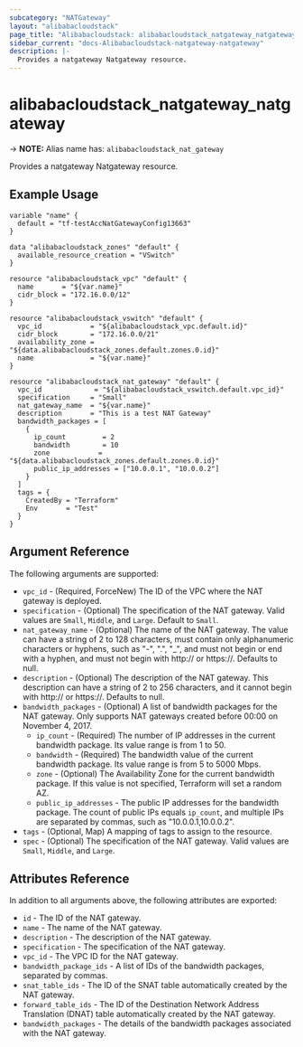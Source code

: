 ```yaml
---
subcategory: "NATGateway"
layout: "alibabacloudstack"
page_title: "Alibabacloudstack: alibabacloudstack_natgateway_natgateway"
sidebar_current: "docs-Alibabacloudstack-natgateway-natgateway"
description: |- 
  Provides a natgateway Natgateway resource.
---
```


# alibabacloudstack_natgateway_natgateway
-> **NOTE:** Alias name has: `alibabacloudstack_nat_gateway`

Provides a natgateway Natgateway resource.

## Example Usage

```hcl
variable "name" {
  default = "tf-testAccNatGatewayConfig13663"
}

data "alibabacloudstack_zones" "default" {
  available_resource_creation = "VSwitch"
}

resource "alibabacloudstack_vpc" "default" {
  name       = "${var.name}"
  cidr_block = "172.16.0.0/12"
}

resource "alibabacloudstack_vswitch" "default" {
  vpc_id            = "${alibabacloudstack_vpc.default.id}"
  cidr_block        = "172.16.0.0/21"
  availability_zone = "${data.alibabacloudstack_zones.default.zones.0.id}"
  name              = "${var.name}"
}

resource "alibabacloudstack_nat_gateway" "default" {
  vpc_id             = "${alibabacloudstack_vswitch.default.vpc_id}"
  specification     = "Small"
  nat_gateway_name  = "${var.name}"
  description       = "This is a test NAT Gateway"
  bandwidth_packages = [
    {
      ip_count         = 2
      bandwidth        = 10
      zone            = "${data.alibabacloudstack_zones.default.zones.0.id}"
      public_ip_addresses = ["10.0.0.1", "10.0.0.2"]
    }
  ]
  tags = {
    CreatedBy = "Terraform"
    Env       = "Test"
  }
}
```

## Argument Reference

The following arguments are supported:

* `vpc_id` - (Required, ForceNew) The ID of the VPC where the NAT gateway is deployed.
* `specification` - (Optional) The specification of the NAT gateway. Valid values are `Small`, `Middle`, and `Large`. Default to `Small`.
* `nat_gateway_name` - (Optional) The name of the NAT gateway. The value can have a string of 2 to 128 characters, must contain only alphanumeric characters or hyphens, such as "-", ".", "_", and must not begin or end with a hyphen, and must not begin with http:// or https://. Defaults to null.
* `description` - (Optional) The description of the NAT gateway. This description can have a string of 2 to 256 characters, and it cannot begin with http:// or https://. Defaults to null.
* `bandwidth_packages` - (Optional) A list of bandwidth packages for the NAT gateway. Only supports NAT gateways created before 00:00 on November 4, 2017.
  * `ip_count` - (Required) The number of IP addresses in the current bandwidth package. Its value range is from 1 to 50.
  * `bandwidth` - (Required) The bandwidth value of the current bandwidth package. Its value range is from 5 to 5000 Mbps.
  * `zone` - (Optional) The Availability Zone for the current bandwidth package. If this value is not specified, Terraform will set a random AZ.
  * `public_ip_addresses` - The public IP addresses for the bandwidth package. The count of public IPs equals `ip_count`, and multiple IPs are separated by commas, such as "10.0.0.1,10.0.0.2".
* `tags` - (Optional, Map) A mapping of tags to assign to the resource.
* `spec` - (Optional) The specification of the NAT gateway. Valid values are `Small`, `Middle`, and `Large`.  

## Attributes Reference

In addition to all arguments above, the following attributes are exported:

* `id` - The ID of the NAT gateway.
* `name` - The name of the NAT gateway.
* `description` - The description of the NAT gateway.
* `specification` - The specification of the NAT gateway.
* `vpc_id` - The VPC ID for the NAT gateway.
* `bandwidth_package_ids` - A list of IDs of the bandwidth packages, separated by commas.
* `snat_table_ids` - The ID of the SNAT table automatically created by the NAT gateway.
* `forward_table_ids` - The ID of the Destination Network Address Translation (DNAT) table automatically created by the NAT gateway.
* `bandwidth_packages` - The details of the bandwidth packages associated with the NAT gateway.  